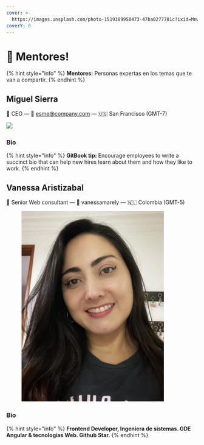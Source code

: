 ```yaml
---
cover: >-
  https://images.unsplash.com/photo-1519389950473-47ba0277781c?ixid=MnwxMjA3fDB8MHxwaG90by1wYWdlfHx8fGVufDB8fHx8&ixlib=rb-1.2.1&auto=format&fit=crop&w=2970&q=80
coverY: 0
---
```


# 👋 Mentores!

{% hint style="info" %}
**Mentores:** Personas expertas en los temas que te van a compartir.
{% endhint %}

## Miguel Sierra

👋 CEO — 💌 esme@company.com — 🇺🇸 San Francisco (GMT-7)

![](https://images.unsplash.com/photo-1571442463800-1337d7af9d2f?ixid=MnwxMjA3fDB8MHxwaG90by1wYWdlfHx8fGVufDB8fHx8\&ixlib=rb-1.2.1\&auto=format\&fit=crop\&w=2973\&q=80)

### Bio

{% hint style="info" %}
**GitBook tip:** Encourage employees to write a succinct bio that can help new hires learn about them and how they like to work.
{% endhint %}

## Vanessa Aristizabal

👋 Senior Web consultant — 💌 vanessamarely — 🇳🇱 Colombia (GMT-5)

<figure><img src="../.gitbook/assets/IMG_9607.jpg" alt="" width="375"><figcaption></figcaption></figure>

### Bio

{% hint style="info" %}
**Frontend Developer, Ingeniera de sistemas. GDE Angular & tecnologías Web. Github Star.**
{% endhint %}

##
